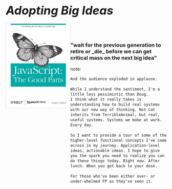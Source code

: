 # <em style="font-size: 130%">Adopting Big Ideas</em>

<img src="./img/the-good-parts.jpg" width="40%" style="float: left" />
<br><br>
<h3>
"wait for the previous generation to retire or _die_ before we can get critical mass on the next big idea"
</h3>
note:

    And the audience exploded in applause.

    While I understand the sentiment, I'm a little less pessimistic than Doug.
    I think what it really takes is understanding how to build real systems with our new way of thinking. Not Cat inherits from TerribleAnimal, but real, useful systems. Systems we make at work. Every day.

    So I want to provide a tour of some of the higher-level functional concepts I've come across in my journey. Application-level ideas, actionable ideas. I hope to give you the spark you need to realize you can do these things today. Right now. After lunch. When you get back to your desk.

    For those who've been either over- or under-whelmed FP as they've seen it.
